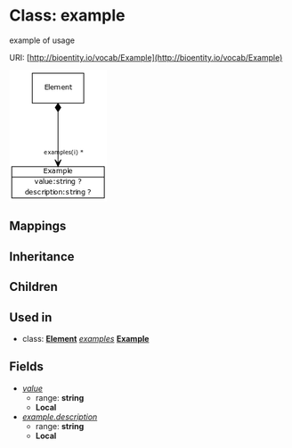 # Class: example


example of usage

URI: [http://bioentity.io/vocab/Example](http://bioentity.io/vocab/Example)

![img](images/Example.png)
## Mappings

## Inheritance

## Children

## Used in

 *  class: **[Element](Element.md)** *[examples](examples.md)* **[Example](Example.md)**
## Fields

 * _[value](value.md)_
    * range: **string**
    * __Local__
 * _[example.description](value_description.md)_
    * range: **string**
    * __Local__
